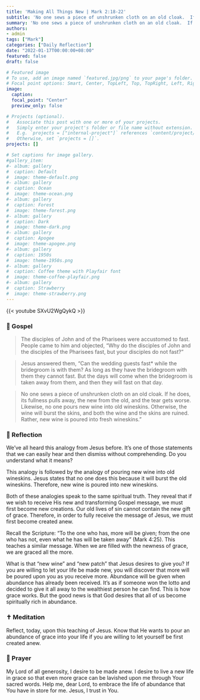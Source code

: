 ```yaml
---
title: 'Making All Things New | Mark 2:18-22'
subtitle: 'No one sews a piece of unshrunken cloth on an old cloak.  If he does, its fullness pulls away, the new from the old, and the tear gets worse.  Mark 2:21'
summary: 'No one sews a piece of unshrunken cloth on an old cloak.  If he does, its fullness pulls away, the new from the old, and the tear gets worse.  Mark 2:21'
authors:
- admin
tags: ["Mark"]
categories: ["Daily Reflection"]
date: "2022-01-17T00:00:00+08:00"
featured: false
draft: false

# Featured image
# To use, add an image named `featured.jpg/png` to your page's folder.
# Focal point options: Smart, Center, TopLeft, Top, TopRight, Left, Right, BottomLeft, Bottom, BottomRight
image:
  caption:
  focal_point: "Center"
  preview_only: false

# Projects (optional).
#   Associate this post with one or more of your projects.
#   Simply enter your project's folder or file name without extension.
#   E.g. `projects = ["internal-project"]` references `content/project/deep-learning/index.md`.
#   Otherwise, set `projects = []`.
projects: []

# Set captions for image gallery.
#gallery_item:
#- album: gallery
#  caption: Default
#  image: theme-default.png
#- album: gallery
#  caption: Ocean
#  image: theme-ocean.png
#- album: gallery
#  caption: Forest
#  image: theme-forest.png
#- album: gallery
#  caption: Dark
#  image: theme-dark.png
#- album: gallery
#  caption: Apogee
#  image: theme-apogee.png
#- album: gallery
#  caption: 1950s
#  image: theme-1950s.png
#- album: gallery
#  caption: Coffee theme with Playfair font
#  image: theme-coffee-playfair.png
#- album: gallery
#  caption: Strawberry
#  image: theme-strawberry.png
---
```


{{< youtube SXvU2WgQykQ >}}

### :love_letter: Gospel
> The disciples of John and of the Pharisees were accustomed to fast. People came to him and objected, “Why do the disciples of John and the disciples of the Pharisees fast, but your disciples do not fast?”

> Jesus answered them, “Can the wedding guests fast* while the bridegroom is with them? As long as they have the bridegroom with them they cannot fast. But the days will come when the bridegroom is taken away from them, and then they will fast on that day.

> No one sews a piece of unshrunken cloth on an old cloak. If he does, its fullness pulls away, the new from the old, and the tear gets worse. Likewise, no one pours new wine into old wineskins. Otherwise, the wine will burst the skins, and both the wine and the skins are ruined. Rather, new wine is poured into fresh wineskins.”

### :speech_balloon: Reflection
We’ve all heard this analogy from Jesus before.  It’s one of those statements that we can easily hear and then dismiss without comprehending.  Do you understand what it means?  

This analogy is followed by the analogy of pouring new wine into old wineskins.  Jesus states that no one does this because it will burst the old wineskins.  Therefore, new wine is poured into new wineskins.

Both of these analogies speak to the same spiritual truth.  They reveal that if we wish to receive His new and transforming Gospel message, we must first become new creations.  Our old lives of sin cannot contain the new gift of grace.  Therefore, in order to fully receive the message of Jesus, we must first become created anew.

Recall the Scripture: “To the one who has, more will be given; from the one who has not, even what he has will be taken away” (Mark 4:25).  This teaches a similar message.  When we are filled with the newness of grace, we are graced all the more.

What is that “new wine” and “new patch” that Jesus desires to give you?  If you are willing to let your life be made new, you will discover that more will be poured upon you as you receive more.  Abundance will be given when abundance has already been received.  It’s as if someone won the lotto and decided to give it all away to the wealthiest person he can find.  This is how grace works.  But the good news is that God desires that all of us become spiritually rich in abundance.

### :latin_cross: Meditation
Reflect, today, upon this teaching of Jesus.  Know that He wants to pour an abundance of grace into your life if you are willing to let yourself be first created anew.  

### :pray: Prayer
My Lord of all generosity, I desire to be made anew.  I desire to live a new life in grace so that even more grace can be lavished upon me through Your sacred words.  Help me, dear Lord, to embrace the life of abundance that You have in store for me.  Jesus, I trust in You.

